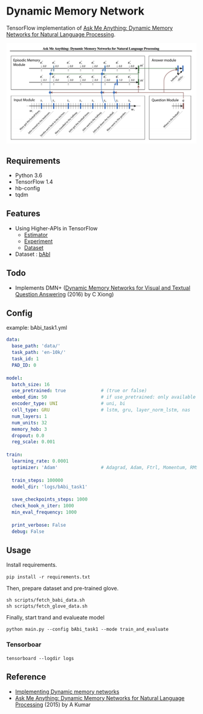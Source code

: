 # Dynamic Memory Network

TensorFlow implementation of [Ask Me Anything:
Dynamic Memory Networks for Natural Language Processing](https://arxiv.org/pdf/1506.07285.pdf).

![images](images/ask_me_anything_figure_3.png)


## Requirements

- Python 3.6
- TensorFlow 1.4
- hb-config
- tqdm

## Features

- Using Higher-APIs in TensorFlow
	- [Estimator](https://www.tensorflow.org/api_docs/python/tf/estimator/Estimator)
	- [Experiment](https://www.tensorflow.org/api_docs/python/tf/contrib/learn/Experiment)
	- [Dataset](https://www.tensorflow.org/api_docs/python/tf/contrib/data/Dataset)
- Dataset : [bAbl](https://research.fb.com/downloads/babi/)

## Todo

- Implements DMN+ ([Dynamic Memory Networks for Visual and Textual Question Answering](https://arxiv.org/pdf/1603.01417.pdf) (2016) by C Xiong)



## Config

example: bAbi_task1.yml

```yml
data:
  base_path: 'data/'
  task_path: 'en-10k/'
  task_id: 1
  PAD_ID: 0

model:
  batch_size: 16
  use_pretrained: true             # (true or false)
  embed_dim: 50                    # if use_pretrained: only available 50, 100, 200, 300
  encoder_type: UNI                # uni, bi
  cell_type: GRU                   # lstm, gru, layer_norm_lstm, nas
  num_layers: 1
  num_units: 32
  memory_hob: 3
  dropout: 0.0
  reg_scale: 0.001

train:
  learning_rate: 0.0001
  optimizer: 'Adam'                # Adagrad, Adam, Ftrl, Momentum, RMSProp, SGD

  train_steps: 100000
  model_dir: 'logs/bAbi_task1'

  save_checkpoints_steps: 1000
  check_hook_n_iter: 1000
  min_eval_frequency: 1000

  print_verbose: False
  debug: False
```


## Usage

Install requirements.

```pip install -r requirements.txt```

Then, prepare dataset and pre-trained glove.

```
sh scripts/fetch_babi_data.sh
sh scripts/fetch_glove_data.sh
```

Finally, start trand and evalueate model
```
python main.py --config bAbi_task1 --mode train_and_evaluate
```

### Tensorboar

```tensorboard --logdir logs```


## Reference

- [Implementing Dynamic memory networks](https://yerevann.github.io/2016/02/05/implementing-dynamic-memory-networks/)
- [Ask Me Anything:
Dynamic Memory Networks for Natural Language Processing](https://arxiv.org/pdf/1506.07285.pdf) (2015) by A Kumar
